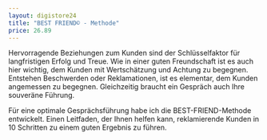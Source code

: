 ```yaml
---
layout: digistore24
title: "BEST FRIEND© - Methode"
price: 26.89
---
```

<p>Hervorragende Beziehungen zum Kunden sind der Schl&#xFC;sselfaktor f&#xFC;r langfristigen Erfolg und Treue. Wie in einer guten Freundschaft ist es auch hier wichtig, dem Kunden mit Wertsch&#xE4;tzung und Achtung zu begegnen. Entstehen Beschwerden oder Reklamationen, ist es elementar, dem Kunden angemessen zu begegnen. Gleichzeitig braucht ein Gespr&#xE4;ch auch Ihre souver&#xE4;ne F&#xFC;hrung.</p>
<p>F&#xFC;r eine optimale Gespr&#xE4;chsf&#xFC;hrung habe ich die BEST-FRIEND-Methode entwickelt. Einen Leitfaden, der Ihnen helfen kann, reklamierende Kunden in 10 Schritten zu einem guten Ergebnis zu f&#xFC;hren.</p>